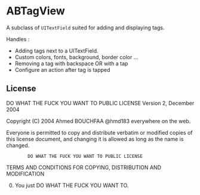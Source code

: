 ABTagView
=============

A subclass of `UITextField` suited for adding and displaying tags.

Handles :

*  Adding tags next to a UITextField.
*  Custom colors, fonts, background, border color ...
*  Removing a tag with backspace OR with a tap
*  Configure an action after tag is tapped



## License

DO WHAT THE FUCK YOU WANT TO PUBLIC LICENSE
                    Version 2, December 2004

 Copyright (C) 2004 Ahmed BOUCHFAA @hmd183 everywhere on the web.

 Everyone is permitted to copy and distribute verbatim or modified
 copies of this license document, and changing it is allowed as long
 as the name is changed.

            DO WHAT THE FUCK YOU WANT TO PUBLIC LICENSE
   TERMS AND CONDITIONS FOR COPYING, DISTRIBUTION AND MODIFICATION

  0. You just DO WHAT THE FUCK YOU WANT TO.

